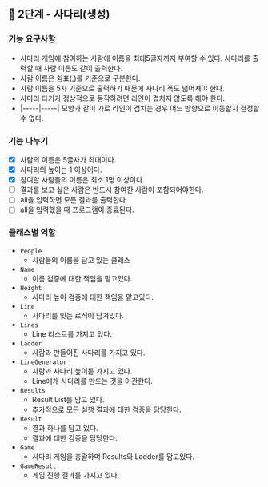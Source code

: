 ## 🚀 2단계 - 사다리(생성)

### 기능 요구사항
- 사다리 게임에 참여하는 사람에 이름을 최대5글자까지 부여할 수 있다. 사다리를 출력할 때 사람 이름도 같이 출력한다.
- 사람 이름은 쉼표(,)를 기준으로 구분한다.
- 사람 이름을 5자 기준으로 출력하기 때문에 사다리 폭도 넓어져야 한다.
- 사다리 타기가 정상적으로 동작하려면 라인이 겹치지 않도록 해야 한다.
- |-----|-----| 모양과 같이 가로 라인이 겹치는 경우 어느 방향으로 이동할지 결정할 수 없다.

### 기능 나누기
- [x] 사람의 이름은 5글자가 최대이다.
- [x] 사다리의 높이는 1 이상이다.
- [x] 참여할 사람들의 이름은 최소 1명 이상이다.
- [ ] 결과를 보고 싶은 사람은 반드시 참여한 사람이 포함되어야한다.
- [ ] all을 입력하면 모든 결과를 출력한다.
- [ ] all을 입력했을 때 프로그램이 종료된다.

### 클래스별 역할
- `People`
  - 사람들의 이름을 담고 있는 클래스
- `Name`
  - 이름 검증에 대한 책임을 맡고있다.
- `Height`
  - 사다리 높이 검증에 대한 책임을 맡고있다.
- `Line`
  - 사다리를 잇는 로직이 담겨있다.
- `Lines`
  - Line 리스트를 가지고 있다.
- `Ladder`
  - 사람과 만들어진 사다리를 가지고 있다.
- `LineGenerator`
  - 사람과 사다리 높이를 가지고 있다.
  - Line에게 사다리를 만드는 것을 이관한다.
- `Results`
  - Result List를 담고 있다.
  - 추가적으로 모든 실행 결과에 대한 검증을 담당한다.
- `Result`
  - 결과 하나를 담고 있다.
  - 결과에 대한 검증을 담당한다.
- `Game`
  - 사다리 게임을 총괄하며 Results와 Ladder를 담고있다.
- `GameResult`
  - 게임 진행 결과를 가지고 있다.